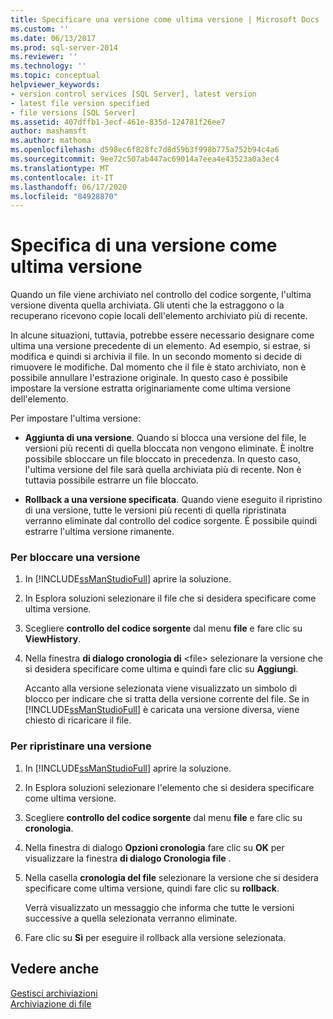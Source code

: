 ```yaml
---
title: Specificare una versione come ultima versione | Microsoft Docs
ms.custom: ''
ms.date: 06/13/2017
ms.prod: sql-server-2014
ms.reviewer: ''
ms.technology: ''
ms.topic: conceptual
helpviewer_keywords:
- version control services [SQL Server], latest version
- latest file version specified
- file versions [SQL Server]
ms.assetid: 407dffb1-3ecf-461e-835d-124781f26ee7
author: mashamsft
ms.author: mathoma
ms.openlocfilehash: d598ec6f828fc7d8d59b3f998b775a752b94c4a6
ms.sourcegitcommit: 9ee72c507ab447ac69014a7eea4e43523a0a3ec4
ms.translationtype: MT
ms.contentlocale: it-IT
ms.lasthandoff: 06/17/2020
ms.locfileid: "84928870"
---
```

# <a name="specify-a-version-as-the-latest-version"></a>Specifica di una versione come ultima versione
  Quando un file viene archiviato nel controllo del codice sorgente, l'ultima versione diventa quella archiviata. Gli utenti che la estraggono o la recuperano ricevono copie locali dell'elemento archiviato più di recente.  
  
 In alcune situazioni, tuttavia, potrebbe essere necessario designare come ultima una versione precedente di un elemento. Ad esempio, si estrae, si modifica e quindi si archivia il file. In un secondo momento si decide di rimuovere le modifiche. Dal momento che il file è stato archiviato, non è possibile annullare l'estrazione originale. In questo caso è possibile impostare la versione estratta originariamente come ultima versione dell'elemento.  
  
 Per impostare l'ultima versione:  
  
-   **Aggiunta di una versione**. Quando si blocca una versione del file, le versioni più recenti di quella bloccata non vengono eliminate. È inoltre possibile sbloccare un file bloccato in precedenza. In questo caso, l'ultima versione del file sarà quella archiviata più di recente. Non è tuttavia possibile estrarre un file bloccato.  
  
-   **Rollback a una versione specificata**. Quando viene eseguito il ripristino di una versione, tutte le versioni più recenti di quella ripristinata verranno eliminate dal controllo del codice sorgente. È possibile quindi estrarre l'ultima versione rimanente.  
  
### <a name="to-pin-a-version"></a>Per bloccare una versione  
  
1.  In [!INCLUDE[ssManStudioFull](../includes/ssmanstudiofull-md.md)] aprire la soluzione.  
  
2.  In Esplora soluzioni selezionare il file che si desidera specificare come ultima versione.  
  
3.  Scegliere **controllo del codice sorgente** dal menu **file** e fare clic su **ViewHistory**.  
  
4.  Nella finestra **di dialogo cronologia di** \<file> selezionare la versione che si desidera specificare come ultima e quindi fare clic su **Aggiungi**.  
  
     Accanto alla versione selezionata viene visualizzato un simbolo di blocco per indicare che si tratta della versione corrente del file. Se in [!INCLUDE[ssManStudioFull](../includes/ssmanstudiofull-md.md)] è caricata una versione diversa, viene chiesto di ricaricare il file.  
  
### <a name="to-roll-back-to-a-version"></a>Per ripristinare una versione  
  
1.  In [!INCLUDE[ssManStudioFull](../includes/ssmanstudiofull-md.md)] aprire la soluzione.  
  
2.  In Esplora soluzioni selezionare l'elemento che si desidera specificare come ultima versione.  
  
3.  Scegliere **controllo del codice sorgente** dal menu **file** e fare clic su **cronologia**.  
  
4.  Nella finestra di dialogo **Opzioni cronologia** fare clic su **OK** per visualizzare la finestra **di dialogo Cronologia file** .  
  
5.  Nella casella **cronologia del file** selezionare la versione che si desidera specificare come ultima versione, quindi fare clic su **rollback**.  
  
     Verrà visualizzato un messaggio che informa che tutte le versioni successive a quella selezionata verranno eliminate.  
  
6.  Fare clic su **Sì** per eseguire il rollback alla versione selezionata.  
  
## <a name="see-also"></a>Vedere anche  
 [Gestisci archiviazioni](../../2014/database-engine/manage-checkins.md)   
 [Archiviazione di file](../../2014/database-engine/check-in-files.md)  
  
  
